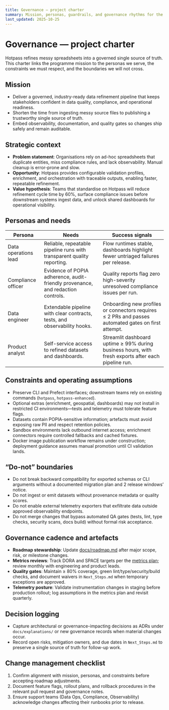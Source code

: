 ```yaml
---
title: Governance — project charter
summary: Mission, personas, guardrails, and governance rhythms for the Hotpass modernisation programme.
last_updated: 2025-10-25
---
```


# Governance — project charter

Hotpass refines messy spreadsheets into a governed single source of truth. This charter links the programme mission to the personas we serve, the constraints we must respect, and the boundaries we will not cross.

## Mission

- Deliver a governed, industry-ready data refinement pipeline that keeps stakeholders confident in data quality, compliance, and operational readiness.
- Shorten the time from ingesting messy source files to publishing a trustworthy single source of truth.
- Embed observability, documentation, and quality gates so changes ship safely and remain auditable.

## Strategic context

- **Problem statement**: Organisations rely on ad-hoc spreadsheets that duplicate entities, miss compliance rules, and lack observability. Manual cleanup is error-prone and slow.
- **Opportunity**: Hotpass provides configurable validation profiles, enrichment, and orchestration with traceable outputs, enabling faster, repeatable refinement.
- **Value hypothesis**: Teams that standardise on Hotpass will reduce refinement cycle time by 60%, surface compliance issues before downstream systems ingest data, and unlock shared dashboards for operational visibility.

## Personas and needs

| Persona | Needs | Success signals |
| --- | --- | --- |
| Data operations lead | Reliable, repeatable pipeline runs with transparent quality reporting. | Flow runtimes stable, dashboards highlight fewer untriaged failures per release. |
| Compliance officer | Evidence of POPIA adherence, audit-friendly provenance, and redaction controls. | Quality reports flag zero high-severity unresolved compliance issues per run. |
| Data engineer | Extendable pipeline with clear contracts, tests, and observability hooks. | Onboarding new profiles or connectors requires ≤ 2 PRs and passes automated gates on first attempt. |
| Product analyst | Self-service access to refined datasets and dashboards. | Streamlit dashboard uptime ≥ 99% during business hours, with fresh exports after each pipeline run. |

## Constraints and operating assumptions

- Preserve CLI and Prefect interfaces; downstream teams rely on existing commands (`hotpass`, `hotpass-enhanced`).
- Optional extras (enrichment, geospatial, dashboards) may not install in restricted CI environments—tests and telemetry must tolerate feature flags.
- Datasets contain POPIA-sensitive information; artefacts must avoid exposing raw PII and respect retention policies.
- Sandbox environments lack outbound internet access; enrichment connectors require controlled fallbacks and cached fixtures.
- Docker image publication workflow remains under construction; deployment guidance assumes manual promotion until CI validation lands.

## “Do-not” boundaries

- Do not break backward compatibility for exported schemas or CLI arguments without a documented migration plan and 2 release windows’ notice.
- Do not ingest or emit datasets without provenance metadata or quality scores.
- Do not enable external telemetry exporters that exfiltrate data outside approved observability endpoints.
- Do not merge changes that bypass automated QA gates (tests, lint, type checks, security scans, docs build) without formal risk acceptance.

## Governance cadence and artefacts

- **Roadmap stewardship**: Update [docs/roadmap.md](../roadmap.md) after major scope, risk, or milestone changes.
- **Metrics reviews**: Track DORA and SPACE targets per the [metrics plan](../metrics/metrics-plan.md); review monthly with engineering and product leads.
- **Quality gates**: Maintain ≥ 80% coverage, green lint/type/security/build checks, and document waivers in `Next_Steps.md` when temporary exceptions are approved.
- **Telemetry posture**: Validate instrumentation changes in staging before production rollout; log assumptions in the metrics plan and revisit quarterly.

## Decision logging

- Capture architectural or governance-impacting decisions as ADRs under `docs/explanations/` or new governance records when material changes occur.
- Record open risks, mitigation owners, and due dates in `Next_Steps.md` to preserve a single source of truth for follow-up work.

## Change management checklist

1. Confirm alignment with mission, personas, and constraints before accepting roadmap adjustments.
2. Document feature flags, rollout plans, and rollback procedures in the relevant pull request and governance notes.
3. Ensure support teams (Data Ops, Compliance, Observability) acknowledge changes affecting their runbooks prior to release.
